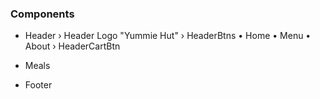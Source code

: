### Components
- Header
    › Header Logo "Yummie Hut"
    › HeaderBtns
        • Home
        • Menu
        • About
    › HeaderCartBtn
        
    
- Meals
- Footer
